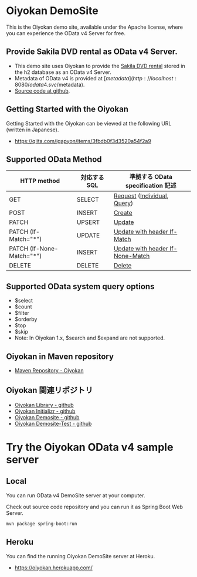 # Oiyokan DemoSite

This is the Oiyokan demo site, available under the Apache license, where you can experience the OData v4 Server for free.

## Provide Sakila DVD rental as OData v4 Server.

- This demo site uses Oiyokan to provide the [Sakila DVD rental](https://www.jooq.org/sakila) stored in the h2 database as an OData v4 Server.
- Metadata of OData v4 is provided at [$metadata](http://localhost:8080/odata4.svc/$metadata).
- [Source code at github](https://github.com/igapyon/oiyokan-demosite).

## Getting Started with the Oiyokan

Getting Started with the Oiyokan can be viewed at the following URL (written in Japanese).

- https://qiita.com/igapyon/items/3fbdb0f3d3520a54f2a9

## Supported OData Method

| HTTP method               | 対応する SQL | 準拠する OData specification 記述               |
| ------                    | ------            | ------                                             |
| GET                       | SELECT            | [Request](https://docs.oasis-open.org/odata/odata/v4.01/odata-v4.01-part1-protocol.html#sec_RequestingData) ([Individual](https://docs.oasis-open.org/odata/odata/v4.01/odata-v4.01-part1-protocol.html#sec_RequestingIndividualEntities), [Query](https://docs.oasis-open.org/odata/odata/v4.01/odata-v4.01-part1-protocol.html#sec_SystemQueryOptionselect)) |
| POST                      | INSERT            | [Create](https://docs.oasis-open.org/odata/odata/v4.01/odata-v4.01-part1-protocol.html#sec_CreateanEntity) |
| PATCH                     | UPSERT            | [Update](https://docs.oasis-open.org/odata/odata/v4.01/odata-v4.01-part1-protocol.html#sec_UpdateanEntity) |
| PATCH (If-Match="*")      | UPDATE            | [Update with header If-Match](https://docs.oasis-open.org/odata/odata/v4.01/odata-v4.01-part1-protocol.html#sec_HeaderIfMatch) |
| PATCH (If-None-Match="*") | INSERT            | [Update with header If-None-Match](https://docs.oasis-open.org/odata/odata/v4.01/odata-v4.01-part1-protocol.html#sec_HeaderIfNoneMatch) |
| DELETE                    | DELETE            | [Delete](https://docs.oasis-open.org/odata/odata/v4.01/odata-v4.01-part1-protocol.html#sec_DeleteanEntity) |

## Supported OData system query options

- $select
- $count
- $filter
- $orderby
- $top
- $skip
- Note: In Oiyokan 1.x, $search and $expand are not supported.

## Oiyokan in Maven repository

- [Maven Repository - Oiyokan](https://mvnrepository.com/artifact/jp.igapyon.oiyokan)

## Oiyokan 関連リポジトリ 

- [Oiyokan Library - github](https://github.com/igapyon/oiyokan)
- [Oiyokan Initializr - github](https://github.com/igapyon/oiyokan-initializr)
- [Oiyokan Demosite - github](https://github.com/igapyon/oiyokan-demosite)
- [Oiyokan Demosite-Test - github](https://github.com/igapyon/oiyokan-demosite-test)

# Try the Oiyokan OData v4 sample server

## Local

You can run OData v4 DemoSite server at your computer.

Check out source code repository and you can run it as Spring Boot Web Server.

```sh
mvn package spring-boot:run
```

## Heroku

You can find the running Oiyokan DemoSite server at Heroku.

- https://oiyokan.herokuapp.com/
